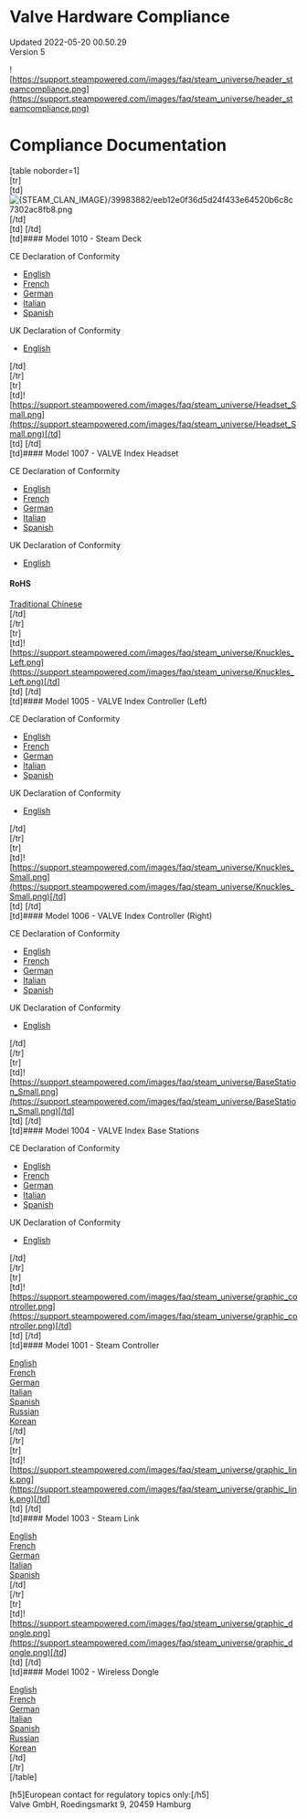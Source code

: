 # Valve Hardware Compliance
Updated 2022-05-20 00.50.29  
Version 5  

![https://support.steampowered.com/images/faq/steam_universe/header_steamcompliance.png](https://support.steampowered.com/images/faq/steam_universe/header_steamcompliance.png)  
  
# Compliance Documentation
  
  
  
[table noborder=1]  
 [tr]  
 [td]![{STEAM_CLAN_IMAGE}/39983882/eeb12e0f36d5d24f433e64520b6c8c7302ac8fb8.png]({STEAM_CLAN_IMAGE}/39983882/eeb12e0f36d5d24f433e64520b6c8c7302ac8fb8.png)[/td]  
[td]   [/td]  
 [td]#### Model 1010 - Steam Deck
  
    
 CE Declaration of Conformity  
  
* [English](https://support.steampowered.com/images/manuals/steam_deck/Steam%20Deck%201010_DoC_CE_ENG.pdf)
* [French](https://support.steampowered.com/images/manuals/steam_deck/Steam%20Deck%201010_DoC_CE_FRE.pdf)
* [German](https://support.steampowered.com/images/manuals/steam_deck/Steam%20Deck%201010_DoC_CE_GER.pdf)
* [Italian](https://support.steampowered.com/images/manuals/steam_deck/Steam%20Deck%201010_DoC_CE_ITA.pdf)
* [Spanish](https://support.steampowered.com/images/manuals/steam_deck/Steam%20Deck%201010_DoC_CE_SPA.pdf)
  
 UK Declaration of Conformity  
  
* [English](https://support.steampowered.com/images/manuals/steam_deck/Steam%20Deck%201010_DoC_UK.pdf)
  
[/td]  
 [/tr]  
 [tr]  
 [td]![https://support.steampowered.com/images/faq/steam_universe/Headset_Small.png](https://support.steampowered.com/images/faq/steam_universe/Headset_Small.png)[/td]  
[td]   [/td]  
 [td]#### Model 1007 - VALVE Index Headset
  
 CE Declaration of Conformity  
  
* [English](https://support.steampowered.com/images/manuals/index_headset/Compliance_Headset_ENG.pdf?v=20162709)
* [French](https://support.steampowered.com/images/manuals/index_headset/Compliance_Headset_FRE.pdf?v=20162709)
* [German](https://support.steampowered.com/images/manuals/index_headset/Compliance_Headset_GER.pdf?v=20162709)
* [Italian](https://support.steampowered.com/images/manuals/index_headset/Compliance_Headset_ITA.pdf?v=20162709)
* [Spanish](https://support.steampowered.com/images/manuals/index_headset/Compliance_Headset_SPA.pdf?v=20162709)
  
 UK Declaration of Conformity  
  
* [English](https://support.steampowered.com/images/manuals/steam_deck/UK%20DoC%20Valve%201007.pdf)
  
#### RoHS
  
[Traditional Chinese](https://support.steampowered.com/images/manuals/index_headset/Compliance_Headset_SCH.pdf?v=20162709)  
[/td]  
 [/tr]  
 [tr]  
 [td]![https://support.steampowered.com/images/faq/steam_universe/Knuckles_Left.png](https://support.steampowered.com/images/faq/steam_universe/Knuckles_Left.png)[/td]  
[td]   [/td]  
 [td]#### Model 1005 - VALVE Index Controller (Left)
  
 CE Declaration of Conformity  
  
* [English](https://support.steampowered.com/images/manuals/index_controllers/Compliance_KnuckleLeft_ENG.pdf?v=20162709)
* [French](https://support.steampowered.com/images/manuals/index_controllers/Compliance_KnuckleLeft_FRE.pdf?v=20162709)
* [German](https://support.steampowered.com/images/manuals/index_controllers/Compliance_KnuckleLeft_GER.pdf?v=20162709)
* [Italian](https://support.steampowered.com/images/manuals/index_controllers/Compliance_KnuckleLeft_ITA.pdf?v=20162709)
* [Spanish](https://support.steampowered.com/images/manuals/index_controllers/Compliance_KnuckleLeft_SPA.pdf?v=20162709)
  
 UK Declaration of Conformity  
  
* [English](https://support.steampowered.com/images/manuals/steam_deck/UK%20DoC%20Valve%201005.pdf)
  
[/td]  
 [/tr]  
 [tr]  
 [td]![https://support.steampowered.com/images/faq/steam_universe/Knuckles_Small.png](https://support.steampowered.com/images/faq/steam_universe/Knuckles_Small.png)[/td]  
 [td]   [/td]  
 [td]#### Model 1006 - VALVE Index Controller (Right)
  
 CE Declaration of Conformity  
  
* [English](https://support.steampowered.com/images/manuals/index_controllers/Compliance_KnuckleRight_ENG.pdf?v=20162709)
* [French](https://support.steampowered.com/images/manuals/index_controllers/Compliance_KnuckleRight_FRE.pdf?v=20162709)
* [German](https://support.steampowered.com/images/manuals/index_controllers/Compliance_KnuckleRight_GER.pdf?v=20162709)
* [Italian](https://support.steampowered.com/images/manuals/index_controllers/Compliance_KnuckleRight_ITA.pdf?v=20162709)
* [Spanish](https://support.steampowered.com/images/manuals/index_controllers/Compliance_KnuckleRight_SPA.pdf?v=20162709)
  
 UK Declaration of Conformity  
  
* [English](https://support.steampowered.com/images/manuals/steam_deck/UK%20DoC%20Valve%201006.pdf)
  
[/td]  
 [/tr]  
 [tr]  
 [td]![https://support.steampowered.com/images/faq/steam_universe/BaseStation_Small.png](https://support.steampowered.com/images/faq/steam_universe/BaseStation_Small.png)[/td]  
 [td]   [/td]  
 [td]#### Model 1004 - VALVE Index Base Stations
  
 CE Declaration of Conformity  
  
* [English](https://support.steampowered.com/images/manuals/index_base/Compliance_BaseStation_ENG.pdf?v=20162709)
* [French](https://support.steampowered.com/images/manuals/index_base/Compliance_BaseStation_FRE.pdf?v=20162709)
* [German](https://support.steampowered.com/images/manuals/index_base/Compliance_BaseStation_GER.pdf?v=20162709)
* [Italian](https://support.steampowered.com/images/manuals/index_base/Compliance_BaseStation_ITA.pdf?v=20162709)
* [Spanish](https://support.steampowered.com/images/manuals/index_base/Compliance_BaseStation_SPA.pdf?v=20162709)
  
 UK Declaration of Conformity  
  
* [English](https://support.steampowered.com/images/manuals/steam_deck/UK%20DoC%20Valve%201004.pdf)
  
[/td]  
 [/tr]  
 [tr]  
 [td]![https://support.steampowered.com/images/faq/steam_universe/graphic_controller.png](https://support.steampowered.com/images/faq/steam_universe/graphic_controller.png)[/td]  
 [td]   [/td]  
 [td]#### Model 1001 - Steam Controller
  
    
[English](https://support.steampowered.com/images/manuals/steam_controller/Compliance_Controller_ENG.pdf?v=20162709)  
[French](https://support.steampowered.com/images/manuals/steam_controller/Compliance_Controller_FRE.pdf?v=20162709)  
[German](https://support.steampowered.com/images/manuals/steam_controller/Compliance_Controller_GER.pdf?v=20162709)  
[Italian](https://support.steampowered.com/images/manuals/steam_controller/Compliance_Controller_ITA.pdf?v=20162709)  
[Spanish](https://support.steampowered.com/images/manuals/steam_controller/Compliance_Controller_SPA.pdf?v=20162709)  
[Russian](https://support.steampowered.com/images/manuals/steam_controller/Compliance_Controller_RUS.pdf?v=20162709)  
[Korean](https://support.steampowered.com/images/manuals/steam_controller/Compliance_Controller_KOR.pdf?v=20162709)  
[/td]  
 [/tr]  
 [tr]  
 [td]![https://support.steampowered.com/images/faq/steam_universe/graphic_link.png](https://support.steampowered.com/images/faq/steam_universe/graphic_link.png)[/td]  
 [td]   [/td]  
 [td]#### Model 1003 - Steam Link
  
[English](https://support.steampowered.com/images/manuals/steam_link/Compliance_Link_ENG.pdf?v=20162709)  
[French](https://support.steampowered.com/images/manuals/steam_link/Compliance_Link_FRE.pdf?v=20162709)  
[German](https://support.steampowered.com/images/manuals/steam_link/Compliance_Link_GER.pdf?v=20162709)  
[Italian](https://support.steampowered.com/images/manuals/steam_link/Compliance_Link_ITA.pdf?v=20162709)  
[Spanish](https://support.steampowered.com/images/manuals/steam_link/Compliance_Link_SPA.pdf?v=20162709)  
[/td]  
 [/tr]  
 [tr]  
 [td]![https://support.steampowered.com/images/faq/steam_universe/graphic_dongle.png](https://support.steampowered.com/images/faq/steam_universe/graphic_dongle.png)[/td]  
 [td]   [/td]  
 [td]#### Model 1002 - Wireless Dongle
  
[English](https://support.steampowered.com/images/manuals/steam_controller/Compliance_Dongle_ENG.pdf?v=20162709)  
[French](https://support.steampowered.com/images/manuals/steam_controller/Compliance_Dongle_FRE.pdf?v=20162709)  
[German](https://support.steampowered.com/images/manuals/steam_controller/Compliance_Dongle_GER.pdf?v=20162709)  
[Italian](https://support.steampowered.com/images/manuals/steam_controller/Compliance_Dongle_ITA.pdf?v=20162709)  
[Spanish](https://support.steampowered.com/images/manuals/steam_controller/Compliance_Dongle_SPA.pdf?v=20162709)  
[Russian](https://support.steampowered.com/images/manuals/steam_controller/Compliance_Dongle_RUS.pdf?v=20162709)  
[Korean](https://support.steampowered.com/images/manuals/steam_controller/Compliance_Dongle_KOR.pdf?v=20162709)  
[/td]  
 [/tr]  
[/table]  
  
  
[h5]European contact for regulatory topics only:[/h5]  
Valve GmbH, Roedingsmarkt 9, 20459 Hamburg